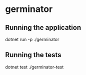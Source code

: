 # germinator

## Running the application
dotnet run -p ./germinator

## Running the tests
dotnet test ./germinator-test
